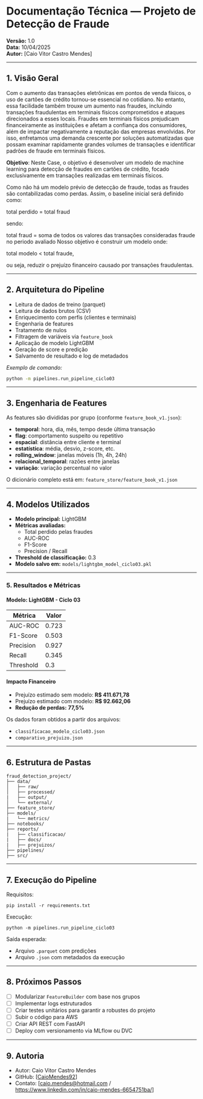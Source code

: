 # Documentação Técnica — Projeto de Detecção de Fraude

**Versão:** 1.0  
**Data:** 10/04/2025  
**Autor:** [Caio Vitor Castro Mendes]

---

## 1. Visão Geral
Com o aumento das transações eletrônicas em pontos de venda físicos, o uso de cartões de crédito tornou-se essencial no cotidiano. No entanto, essa facilidade também trouxe um aumento nas fraudes, incluindo transações fraudulentas em terminais físicos comprometidos e ataques direcionados a esses locais. Fraudes em terminais físicos prejudicam financeiramente as instituições e afetam a confiança dos consumidores, além de impactar negativamente a reputação das empresas envolvidas. Por isso, enfretamos uma demanda crescente por soluções automatizadas que possam examinar rapidamente grandes volumes de transações e identificar padrões de fraude em terminais físicos.

**Objetivo**: Neste Case, o objetivo é desenvolver um modelo de machine learning para detecção de fraudes em cartões de crédito, focado exclusivamente em transações realizadas em terminais físicos.

Como não há um modelo prévio de detecção de fraude, todas as fraudes são contabilizadas como perdas. Assim, o baseline inicial será definido como:

total perdido  = total fraud

sendo:

total fraud = soma de todos os valores das transações consideradas fraude no periodo avaliado
Nosso objetivo é construir um modelo onde:

total modelo < total fraude,

ou seja, reduzir o prejuízo financeiro causado por transações fraudulentas.

---

## 2. Arquitetura do Pipeline

- Leitura de dados de treino (parquet)
- Leitura de dados brutos (CSV)
- Enriquecimento com perfis (clientes e terminais)
- Engenharia de features
- Tratamento de nulos
- Filtragem de variáveis via `feature_book`
- Aplicação de modelo LightGBM
- Geração de score e predição
- Salvamento de resultado e log de metadados

_Exemplo de comando:_
```bash
python -m pipelines.run_pipeline_ciclo03
```

---

## 3. Engenharia de Features

As features são divididas por grupo (conforme `feature_book_v1.json`):

- **temporal**: hora, dia, mês, tempo desde última transação
- **flag**: comportamento suspeito ou repetitivo
- **espacial**: distância entre cliente e terminal
- **estatística**: média, desvio, z-score, etc.
- **rolling_window**: janelas móveis (1h, 4h, 24h)
- **relacional_temporal**: razões entre janelas
- **variação**: variação percentual no valor

O dicionário completo está em: `feature_store/feature_book_v1.json`

---

## 4. Modelos Utilizados

- **Modelo principal:** LightGBM
- **Métricas avaliadas:**
  - Total perdido pelas fraudes
  - AUC-ROC
  - F1-Score
  - Precision / Recall
- **Threshold de classificação:** 0.3
- **Modelo salvo em:** `models/lightgbm_model_ciclo03.pkl`

---

### 5. Resultados e Métricas

#### Modelo: LightGBM - Ciclo 03

| Métrica     | Valor   |
|-------------|---------|
| AUC-ROC     | 0.723   |
| F1-Score    | 0.503   |
| Precision   | 0.927   |
| Recall      | 0.345   |
| Threshold   | 0.3     |

#### Impacto Financeiro

- Prejuízo estimado sem modelo: **R$ 411.671,78**
- Prejuízo estimado com modelo: **R$ 92.662,06**
- **Redução de perdas:** **77,5%**

Os dados foram obtidos a partir dos arquivos:

- `classificacao_modelo_ciclo03.json`
- `comparativo_prejuizo.json`

---

## 6. Estrutura de Pastas

```
fraud_detection_project/
├── data/
│   ├── raw/
│   ├── processed/
|   ├── output/
│   └── external/
├── feature_store/
├── models/
|   └── metrics/
├── notebooks/
├── reports/
|   ├── classificacao/
|   ├── docs/
|   ├── prejuizos/
├── pipelines/
├── src/
```

---

## 7. Execução do Pipeline

Requisitos:
```
pip install -r requirements.txt
```

Execução:
```
python -m pipelines.run_pipeline_ciclo03
```

Saída esperada:
- Arquivo `.parquet` com predições
- Arquivo `.json` com metadados da execução

---

## 8. Próximos Passos

- [ ] Modularizar `FeatureBuilder` com base nos grupos
- [ ] Implementar logs estruturados
- [ ] Criar testes unitários para garantir a robustes do projeto
- [ ] Subir o código para AWS
- [ ] Criar API REST com FastAPI
- [ ] Deploy com versionamento via MLflow ou DVC

---

## 9. Autoria

- Autor: Caio Vitor Castro Mendes
- GitHub: [[CaioMendes92](https://github.com/CaioMendes92/Caio-Portfolio)]
- Contato: [caio.mendes@hotmail.com / https://www.linkedin.com/in/caio-mendes-6654751ba/]
